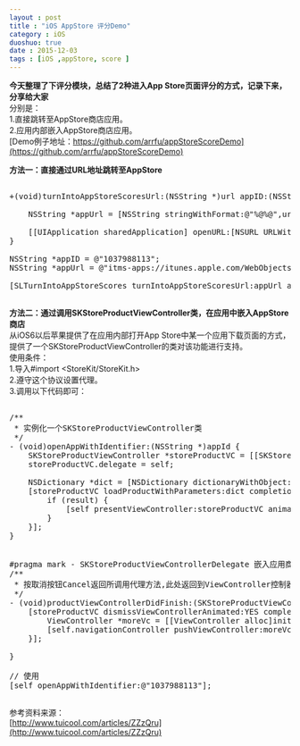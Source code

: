 ```yaml
---
layout : post
title : "iOS AppStore 评分Demo"
category : iOS
duoshuo: true
date : 2015-12-03
tags : [iOS ,appStore, score ]
---
```


**今天整理了下评分模块，总结了2种进入App Store页面评分的方式，记录下来，分享给大家**  
分别是：  
1.直接跳转至AppStore商店应用。  
2.应用内部嵌入AppStore商店应用。    
[Demo例子地址：https://github.com/arrfu/appStoreScoreDemo](https://github.com/arrfu/appStoreScoreDemo)     

**方法一：直接通过URL地址跳转至AppStore**    

<pre class="brush: oc;  ">

+(void)turnIntoAppStoreScoresUrl:(NSString *)url appID:(NSString *)ID{
    
    NSString *appUrl = [NSString stringWithFormat:@"%@%@",url,ID];
    
    [[UIApplication sharedApplication] openURL:[NSURL URLWithString:appUrl]];
}

NSString *appID = @"1037988113";
NSString *appUrl = @"itms-apps://itunes.apple.com/WebObjects/MZStore.woa/wa/viewContentsUserReviews?type=Purple+Software&id=";
   
[SLTurnIntoAppStoreScores turnIntoAppStoreScoresUrl:appUrl appID:appID];

</pre>


**方法二：通过调用SKStoreProductViewController类，在应用中嵌入AppStore商店**  
从iOS6以后苹果提供了在应用内部打开App Store中某一个应用下载页面的方式，提供了一个SKStoreProductViewController的类对该功能进行支持。   
使用条件：   
1.导入#import <StoreKit/StoreKit.h>   
2.遵守<SKStoreProductViewControllerDelegate>这个协议设置代理。   
3.调用以下代码即可：   

<pre class="brush: oc;  ">

/**
 * 实例化一个SKStoreProductViewController类
 */
- (void)openAppWithIdentifier:(NSString *)appId {
    SKStoreProductViewController *storeProductVC = [[SKStoreProductViewController alloc] init];
    storeProductVC.delegate = self;
    
    NSDictionary *dict = [NSDictionary dictionaryWithObject:appId forKey:SKStoreProductParameterITunesItemIdentifier];
    [storeProductVC loadProductWithParameters:dict completionBlock:^(BOOL result, NSError *error) {
        if (result) {
            [self presentViewController:storeProductVC animated:YES completion:nil];
        }
    }];
}


#pragma mark - SKStoreProductViewControllerDelegate 嵌入应用商店
/**
 * 按取消按钮Cancel返回所调用代理方法,此处返回到ViewController控制器
 */
- (void)productViewControllerDidFinish:(SKStoreProductViewController *)storeProductVC {
    [storeProductVC dismissViewControllerAnimated:YES completion:^{
        ViewController *moreVc = [[ViewController alloc]init];
        [self.navigationController pushViewController:moreVc animated:YES];
    }];
    
}

// 使用   
[self openAppWithIdentifier:@"1037988113"];

</pre>

参考资料来源：   
[http://www.tuicool.com/articles/ZZzQru](http://www.tuicool.com/articles/ZZzQru)   
